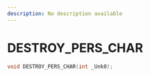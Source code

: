 ```yaml
---
description: No description available 
---
```


# DESTROY_PERS_CHAR

```cpp
void DESTROY_PERS_CHAR(int _Unk0);
```